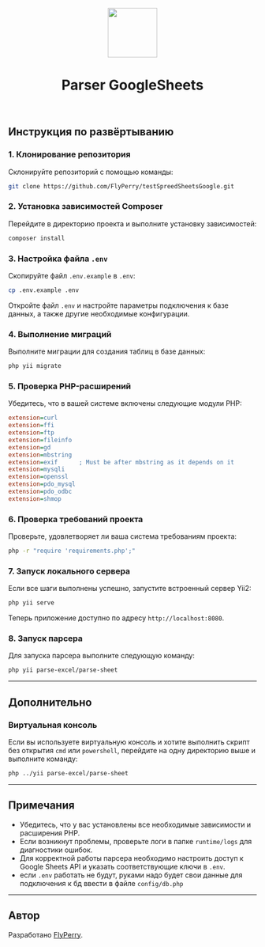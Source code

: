 <p align="center">
    <a href="https://github.com/yiisoft" target="_blank">
        <img src="https://avatars0.githubusercontent.com/u/993323" height="100px">
    </a>
    <h1 align="center">Parser GoogleSheets</h1>
    <br/>
</p>

## Инструкция по развёртыванию

### 1. Клонирование репозитория
Склонируйте репозиторий с помощью команды:
```bash
git clone https://github.com/FlyPerry/testSpreedSheetsGoogle.git
```

### 2. Установка зависимостей Composer
Перейдите в директорию проекта и выполните установку зависимостей:
```bash
composer install
```

### 3. Настройка файла `.env`
Скопируйте файл `.env.example` в `.env`:
```bash
cp .env.example .env
```
Откройте файл `.env` и настройте параметры подключения к базе данных, а также другие необходимые конфигурации.

### 4. Выполнение миграций
Выполните миграции для создания таблиц в базе данных:
```bash
php yii migrate
```

### 5. Проверка PHP-расширений
Убедитесь, что в вашей системе включены следующие модули PHP:
```ini
extension=curl
extension=ffi
extension=ftp
extension=fileinfo
extension=gd
extension=mbstring
extension=exif      ; Must be after mbstring as it depends on it
extension=mysqli
extension=openssl
extension=pdo_mysql
extension=pdo_odbc
extension=shmop
```

### 6. Проверка требований проекта
Проверьте, удовлетворяет ли ваша система требованиям проекта:
```bash
php -r "require 'requirements.php';"
```

### 7. Запуск локального сервера
Если все шаги выполнены успешно, запустите встроенный сервер Yii2:
```bash
php yii serve
```
Теперь приложение доступно по адресу `http://localhost:8080`.

### 8. Запуск парсера
Для запуска парсера выполните следующую команду:
```bash
php yii parse-excel/parse-sheet
```

---

## Дополнительно

### Виртуальная консоль
Если вы используете виртуальную консоль и хотите выполнить скрипт без открытия `cmd` или `powershell`, перейдите на одну директорию выше и выполните команду:
```bash
php ../yii parse-excel/parse-sheet
```

---

## Примечания
- Убедитесь, что у вас установлены все необходимые зависимости и расширения PHP.
- Если возникнут проблемы, проверьте логи в папке `runtime/logs` для диагностики ошибок.
- Для корректной работы парсера необходимо настроить доступ к Google Sheets API и указать соответствующие ключи в `.env`.
- если `.env` работать не будут, руками надо будет свои данные для подключения к бд ввести в файле `config/db.php`
---

## Автор
Разработано [FlyPerry](https://github.com/FlyPerry).
